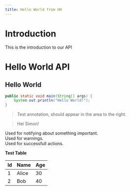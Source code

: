```yaml
---
title: Hello World from HH
---
```


# Introduction

This is the introduction to our API

# Hello World API

## Hello World

```java
public static void main(String[] args) {
	System.out.println("Hello World!");
}
```

> Test annotation, should appear in the area to the right.

> Hei Simon!

<aside class="notice">
    Used for notifying about something important. 
</aside>

<aside class="warning">
    Used for warnings. 
</aside>

<aside class="success">
    Used for successfull actions.
</aside>

<b>Test Table</b>

| Id  | Name  | Age |
| --- | ----- | --- |
| 1   | Alice | 30  |
| 2   | Bob   | 40  |
